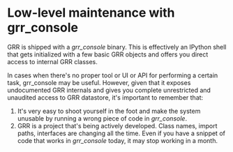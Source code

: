 # Low-level maintenance with grr_console

GRR is shipped with a *grr_console* binary. This is effectively an IPython shell that gets initialized with a few basic GRR objects and offers you direct access to internal GRR classes.

In cases when there's no proper tool or UI or API for performing a certain task, grr_console may be useful. However, given that it exposes undocumented GRR internals and gives you complete unrestricted and unaudited access to GRR datastore, it's important to remember that:

1. It's very easy to shoot yourself in the foot and make the system unusable by running a wrong piece of code in *grr_console*.
1. GRR is a project that's being actively developed. Class names, import paths, interfaces are changing all the time. Even if you have a snippet of code that works in *grr_console* today, it may stop working in a month.
